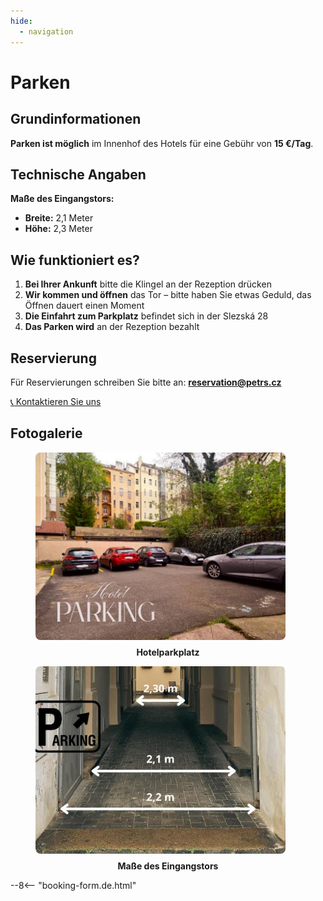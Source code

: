 ```yaml
---
hide:
  - navigation
---
```


# **Parken**

## **Grundinformationen**

**Parken ist möglich** im Innenhof des Hotels für eine Gebühr von **15 €/Tag**.

## **Technische Angaben**

**Maße des Eingangstors:**
- **Breite:** 2,1 Meter  
- **Höhe:** 2,3 Meter

## **Wie funktioniert es?**

1. **Bei Ihrer Ankunft** bitte die Klingel an der Rezeption drücken  
2. **Wir kommen und öffnen** das Tor – bitte haben Sie etwas Geduld, das Öffnen dauert einen Moment  
3. **Die Einfahrt zum Parkplatz** befindet sich in der Slezská 28  
4. **Das Parken wird** an der Rezeption bezahlt

## **Reservierung**

Für Reservierungen schreiben Sie bitte an: **reservation@petrs.cz**

[📞 Kontaktieren Sie uns](05.contact.md)

## **Fotogalerie**

<div class="gallery">
<figure>
  <img src="../assets/fotky-hotelu/parkovani.jpg" alt="Blick auf das Hotel" style="width: 400px; height: 300px; object-fit: cover; border-radius: 8px;">
  <figcaption style="text-align: center; margin-top: 8px; font-weight: bold;">Hotelparkplatz</figcaption>
</figure>

<figure>
  <img src="../assets/fotky-hotelu/rozmery-parkovaci-brany.jpg" alt="Maße des Tors" style="width: 400px; height: 300px; object-fit: cover; border-radius: 8px; object-position: bottom;">
  <figcaption style="text-align: center; margin-top: 8px; font-weight: bold;">Maße des Eingangstors</figcaption>
</figure>
</div>

--8<-- "booking-form.de.html"
